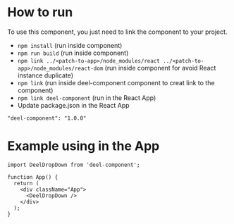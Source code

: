 # How to run
To use this component, you just need to link the component to your project.

- ```npm install``` (run inside component)
- ```npm run build``` (run inside component)
- ```npm link ../<patch-to-app>/node_modules/react ../<patch-to-app>/node_modules/react-dom``` (run inside component for avoid React instance duplicate)
- ```npm link``` (run inside deel-component component to creat link to the component)
- ```npm link deel-component``` (run in the React App)
- Update package.json in the React App
```
"deel-component": "1.0.0"
```

# Example using in the App
```
import DeelDropDown from 'deel-component';

function App() {
  return (
    <div className="App">
      <DeelDropDown />
    </div>
  );
}
```

